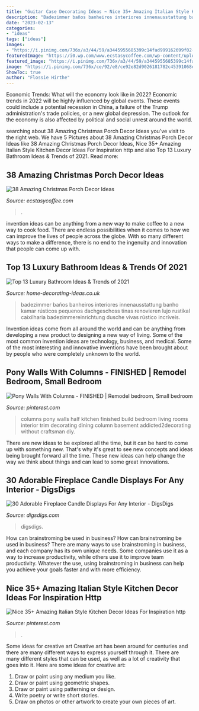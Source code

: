 ```yaml
---
title: "Guitar Case Decorating Ideas ~ Nice 35+ Amazing Italian Style Kitchen Decor Ideas For Inspiration Http"
description: "Badezimmer baños banheiros interiores innenausstattung banho kamar rústicos pequenos dachgeschoss tinas renovieren lujo rustikal caixilharia badezimmereinrichtung dusche vivas rústico incríveis"
date: "2023-02-13"
categories:
- "ideas"
tags: ["ideas"]
images:
- "https://i.pinimg.com/736x/a3/44/59/a3445955685399c14fad999162699f02--baseboard-ideas-pony-wall.jpg"
featuredImage: "https://i0.wp.com/www.ecstasycoffee.com/wp-content/uploads/2016/10/Christmas-Porch-Décor-Ideas-37.jpg?resize=701%2C989"
featured_image: "https://i.pinimg.com/736x/a3/44/59/a3445955685399c14fad999162699f02--baseboard-ideas-pony-wall.jpg"
image: "https://i.pinimg.com/736x/ce/92/e8/ce92e82d9026181782c45391068e9565.jpg"
ShowToc: true
author: "Flossie Hirthe"
---
```



Economic Trends: What will the economy look like in 2022?
Economic trends in 2022 will be highly influenced by global events. These events could include a potential recession in China, a failure of the Trump administration's trade policies, or a new global depression. The outlook for the economy is also affected by political and social unrest around the world.

	

		
searching about 38 Amazing Christmas Porch Decor Ideas you've visit to the right web. We have 5 Pictures about 38 Amazing Christmas Porch Decor Ideas like 38 Amazing Christmas Porch Decor Ideas, Nice 35+ Amazing Italian Style Kitchen Decor Ideas For Inspiration http and also Top 13 Luxury Bathroom Ideas &amp; Trends of 2021. Read more:
		
    
## 38 Amazing Christmas Porch Decor Ideas

<img loading=lazy src="https://i0.wp.com/www.ecstasycoffee.com/wp-content/uploads/2016/10/Christmas-Porch-Décor-Ideas-37.jpg?resize=701%2C989" onerror="this.onerror=null;this.src='https://tse1.mm.bing.net/th?id=OIP.ozw2f3dYLMGCKrq4jmSJkwHaKc&amp;pid=15.1';" alt="38 Amazing Christmas Porch Decor Ideas">

_Source: ecstasycoffee.com_

>. 

	

invention ideas can be anything from a new way to make coffee to a new way to cook food. There are endless possibilities when it comes to how we can improve the lives of people across the globe. With so many different ways to make a difference, there is no end to the ingenuity and innovation that people can come up with.

    
## Top 13 Luxury Bathroom Ideas &amp; Trends Of 2021

<img loading=lazy src="http://home-decorating-ideas.co.uk/wp-content/uploads/2020/11/luxury-bathroom-ideas-6.jpg" onerror="this.onerror=null;this.src='https://tse2.mm.bing.net/th?id=OIP.ZvxaNY4mf4yYVDnSclQq0QHaLH&amp;pid=15.1';" alt="Top 13 Luxury Bathroom Ideas &amp; Trends of 2021">

_Source: home-decorating-ideas.co.uk_

>badezimmer baños banheiros interiores innenausstattung banho kamar rústicos pequenos dachgeschoss tinas renovieren lujo rustikal caixilharia badezimmereinrichtung dusche vivas rústico incríveis. 

	

Invention ideas come from all around the world and can be anything from developing a new product to designing a new way of living. Some of the most common invention ideas are technology, business, and medical. Some of the most interesting and innovative inventions have been brought about by people who were completely unknown to the world.

    
## Pony Walls With Columns - FINISHED | Remodel Bedroom, Small Bedroom

<img loading=lazy src="https://i.pinimg.com/736x/a3/44/59/a3445955685399c14fad999162699f02--baseboard-ideas-pony-wall.jpg" onerror="this.onerror=null;this.src='https://tse4.mm.bing.net/th?id=OIP.Aqj11OxNIJwrCC8cAO1xdwHaLH&amp;pid=15.1';" alt="Pony Walls With Columns - FINISHED | Remodel bedroom, Small bedroom">

_Source: pinterest.com_

>columns pony walls half kitchen finished build bedroom living rooms interior trim decorating dining column basement addicted2decorating without craftsman diy. 

	

There are new ideas to be explored all the time, but it can be hard to come up with something new. That's why it's great to see new concepts and ideas being brought forward all the time. These new ideas can help change the way we think about things and can lead to some great innovations.

    
## 30 Adorable Fireplace Candle Displays For Any Interior - DigsDigs

<img loading=lazy src="https://www.digsdigs.com/photos/adorable-fireplace-candle-displays-for-any-interior-16.jpg" onerror="this.onerror=null;this.src='https://tse4.mm.bing.net/th?id=OIP.Y8P_nMRd-TeYZiFbyhg7XwHaKh&amp;pid=15.1';" alt="30 Adorable Fireplace Candle Displays For Any Interior - DigsDigs">

_Source: digsdigs.com_

>digsdigs. 

	

How can brainstroming be used in business?
How can brainstroming be used in business? There are many ways to use brainstroming in business, and each company has its own unique needs. Some companies use it as a way to increase productivity, while others use it to improve team productivity. Whatever the use, using brainstroming in business can help you achieve your goals faster and with more efficiency.

    
## Nice 35+ Amazing Italian Style Kitchen Decor Ideas For Inspiration Http

<img loading=lazy src="https://i.pinimg.com/736x/ce/92/e8/ce92e82d9026181782c45391068e9565.jpg" onerror="this.onerror=null;this.src='https://tse4.mm.bing.net/th?id=OIP.h992lmXNpb50xKS3NtspZAHaKf&amp;pid=15.1';" alt="Nice 35+ Amazing Italian Style Kitchen Decor Ideas For Inspiration http">

_Source: pinterest.com_

>. 

	

Some ideas for creative art
Creative art has been around for centuries and there are many different ways to express yourself through it. There are many different styles that can be used, as well as a lot of creativity that goes into it. Here are some ideas for creative art:
1) Draw or paint using any medium you like.
2) Draw or paint using geometric shapes.
3) Draw or paint using patterning or design.
4) Write poetry or write short stories.
5) Draw on photos or other artwork to create your own pieces of art.

